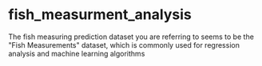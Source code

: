 # fish_measurment_analysis
The fish measuring prediction dataset you are referring to seems to be the "Fish Measurements" dataset, which is commonly used for regression analysis and machine learning algorithms
